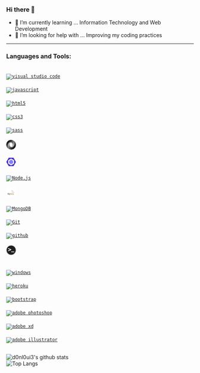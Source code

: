 ### Hi there 👋

- 🌱 I’m currently learning ... Information Technology and Web Development
- 🤔 I’m looking for help with ... Improving my coding practices  

---

### Languages and Tools:

[<code>
<img alt="visual studio code" width="26px" src="https://img.icons8.com/fluent/240/000000/visual-studio-code-2019.png" />
</code>](https://code.visualstudio.com/)
[<code>
<img alt="javascript" width="26px" src="https://img.icons8.com/color/240/000000/javascript.png" />
</code>](https://developer.mozilla.org/en-US/docs/Web/JavaScript)
[<code>
<img alt="html5" width="26px" src="https://img.icons8.com/color/240/000000/html-5.png">
</code>](https://developer.mozilla.org/en-US/docs/Web/HTML)
[<code>
<img alt="css3" width="26px" src="https://img.icons8.com/color/240/000000/css3.png">
</code>](https://developer.mozilla.org/en-US/docs/Web/CSS)
[<code>
<img alt="sass" width="26px" src="https://img.icons8.com/color/240/000000/sass.png">
</code>](https://sass-lang.com/)
[<code>
<img alt="json" width="26px" src="https://raw.githubusercontent.com/github/explore/80688e429a7d4ef2fca1e82350fe8e3517d3494d/topics/json/json.png">
</code>](https://www.json.org/json-en.html)
[<code>
<img alt="eslint" width="26px" src="https://raw.githubusercontent.com/github/explore/80688e429a7d4ef2fca1e82350fe8e3517d3494d/topics/eslint/eslint.png">
</code>](https://www.eslint.org/)
[<code>
<img alt="Node.js" width="26px" src="https://img.icons8.com/color/240/000000/nodejs.png">
</code>](https://www.nodejs.org/en/)
[<code>
<img alt="MySQL" width="26px" src="https://raw.githubusercontent.com/github/explore/80688e429a7d4ef2fca1e82350fe8e3517d3494d/topics/mysql/mysql.png">
</code>](https://www.dev.mysql.com/)
[<code>
<img alt="MongoDB" width="26px" src="https://img.icons8.com/color/240/000000/mongodb.png">
</code>](https://www.mongodb.com/)
[<code>
<img alt="Git" width="26px" src="https://img.icons8.com/color/240/000000/git.png">
</code>](https://www.git-scm.com/)
[<code>
<img alt="github" width="26px" src="https://img.icons8.com/ios-glyphs/240/000000/github.png">
</code>](https://www.github.com/)
[<code>
<img alt="terminal" width="26px" src="https://raw.githubusercontent.com/github/explore/80688e429a7d4ef2fca1e82350fe8e3517d3494d/topics/terminal/terminal.png">
</code>](https://hyper.is/)
<br />
[<code>
<img alt="windows" width="26px" src="https://img.icons8.com/color/240/000000/windows-10.png">
</code>](https://www.microsoft.com/en-us/windows)
[<code>
<img alt="heroku" width="26px" src="https://img.icons8.com/nolan/240/heroku.png">
</code>](https://www.heroku.com/)
[<code>
<img alt="bootstrap" width="26px" src="https://img.icons8.com/color/240/000000/bootstrap.png">
</code>](https://www.getbootstrap.com/)
[<code>
<img alt="adobe photoshop" width="26px" src="https://img.icons8.com/fluent/240/000000/adobe-photoshop.png">
</code>](https://www.adobe.com/)
[<code>
<img alt="adobe xd" width="26px" src="https://img.icons8.com/color/240/000000/adobe-xd.png">
</code>](https://www.adobe.com/)
[<code>
<img alt="adobe illustrator" width="26px" src="https://img.icons8.com/color/240/000000/adobe-illustrator.png">
</code>](https://www.adobe.com/)

##
![d0nl0ui3's github stats](https://github-readme-stats.vercel.app/api?username=d0nl0ui3&theme=gruvbox)  
![Top Langs](https://github-readme-stats.vercel.app/api/top-langs/?username=dd0nl0ui3-stash&layout=compact&theme=dracula)

